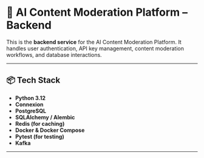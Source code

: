 # 🧠 AI Content Moderation Platform – Backend

This is the **backend service** for the AI Content Moderation Platform. It handles user authentication, API key management, content moderation workflows, and database interactions.

---

## 📦 Tech Stack

- **Python 3.12**
- **Connexion**
- **PostgreSQL**
- **SQLAlchemy / Alembic**
- **Redis (for caching)**
- **Docker & Docker Compose**
- **Pytest (for testing)**
- **Kafka**

---
